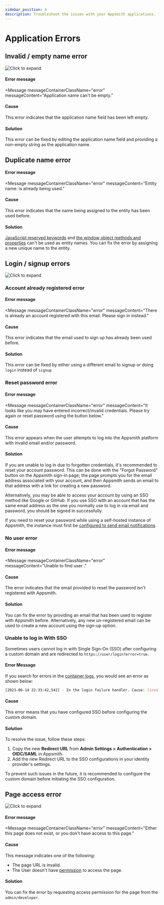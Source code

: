 ```yaml
---
sidebar_position: 4
description: Troubleshoot the issues with your Appsmith applications. This page includes a list of common errors, causes, and solutions to help you resolve application issues.
---
```

# Application Errors

## Invalid / empty name error

![Click to expand](/img/application-name-error.png)

#### Error message
<Message
    messageContainerClassName="error"
    messageContent="Application name can't be empty."
></Message>

#### Cause
This error indicates that the application name field has been left empty.

#### Solution
This error can be fixed by editing the application name field and providing a non-empty string as the application name.

## Duplicate name error

#### Error message

<Message
    messageContainerClassName="error"
    messageContent="Entity name: <name> is already being used."
></Message>

#### Cause
This error indicates that the name being assigned to the entity has been used before.

#### Solution
[JavaScript reserved keywords](https://www.w3schools.com/js/js\_reserved.asp) and [the window object methods and properties](https://www.w3schools.com/jsref/obj\_window.asp) can't be used as entity names. You can fix the error by assigning a new unique name to the entity.

## Login / signup errors


![Click to expand](/img/signup-error.png)

### Account already registered error

#### Error message
<Message
    messageContainerClassName="error"
    messageContent="There is already an account registered with this email. Please sign in instead."
></Message>

#### Cause
This error indicates that the email used to sign up has already been used before.

#### Solution
This error can be fixed by either using a different email to signup or doing `login` instead of `signup`

### Reset password error

#### Error message
<Message
    messageContainerClassName="error"
    messageContent="It looks like you may have entered incorrect/invalid credentials. Please try again or reset password using the button below."
></Message>

#### Cause

This error appears when the user attempts to log into the Appsmith platform with invalid email and/or password.

#### Solution
If you are unable to log in due to forgotten credentials, it's recommended to reset your account password. This can be done with the "Forgot Password" button on the Appsmith sign-in page; the page prompts you for the email address associated with your account, and then Appsmith sends an email to that address with a link for creating a new password.

Alternatively, you may be able to access your account by using an SSO method like Google or GitHub. If you use SSO with an account that has the same email address as the one you normally use to log in via email and password, you should be signed in successfully.

If you need to reset your password while using a self-hosted instance of Appsmith, the instance must first be [configured to send email notifications](/getting-started/setup/instance-configuration/email).

### No user error

#### Error message
<Message
    messageContainerClassName="error"
    messageContent="Unable to find user <email>."
></Message>

#### Cause
The error indicates that the email provided to reset the password isn't registered with Appsmith.

#### Solution
You can fix the error by providing an email that has been used to register with Appsmith before. Alternatively, any new un-registered email can be used to create a new account using the sign-up option.

### Unable to log in With SSO

Sometimes users cannot log in with Single Sign-On (SSO) after configuring a custom domain and are redirected to `https://user/login?error=true`. 

#### Error Message

If you search for errors in the [container logs](/getting-started/setup/instance-management/how-to-get-container-logs), you would see an error as shown below:

```bash
[2023-06-14 22:33:42,542] - In the login failure handler. Cause: [invalid_client] AA**********: The reply address 'http://<IP>/login/oauth2/code/oidc' does not match the reply address 'https://<APPSMITH_CUSTOM_DOMAIN>/login/oauth2/code/oidc' provided when requesting Authorization code.
```
#### Cause

This error means that you have configured SSO before configuring the custom domain.

#### Solution 

To resolve the issue, follow these steps:

1. Copy the new **Redirect URL** from **Admin Settings > Authentication > OIDC/SAML** in Appsmith.
2. Add the new Redirect URL to the SSO configurations in your identity provider's settings.

To prevent such issues in the future, it is recommended to configure the custom domain before initiating the SSO configuration.


## Page access error

![Click to expand](/img/page-not-found-error.png)

#### Error message
<Message
    messageContainerClassName="error"
    messageContent="Either this page does not exist, or you don't have access to this page."
></Message>

#### Cause
This message indicates one of the following:

* The page URL is invalid. 
* The User doesn't have [permission](/advanced-concepts/invite-users) to access the page. 

#### Solution
You can fix the error by requesting access permission for the page from the `admin/developer`.

